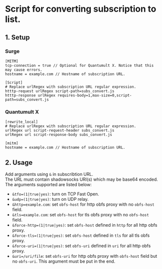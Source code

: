 # Script for converting subscription to list.

## 1. Setup

### Surge
```
[MITM]
tcp-connection = true // Optional for Quantumult X. Notice that this may cause errors.
hostname = example.com // Hostname of subscription URL.

[Script]
# Replace urlRegex with subscription URL regular expression.
htttp-request urlRegex script-path=subs_convert.js
htttp-response urlRegex requires-body=1,max-size=0,script-path=subs_convert.js
```

### Quantumult X
```
[rewrite_local]
# Replace urlRegex with subscription URL regular expression.
urlRegex url script-request-header subs_convert.js
urlRegex url script-response-body subs_convert.js

[mitm]
hostname = example.com // Hostname of subscription URL.
```

## 2. Usage
Add arguments using `&` in subscribtion URL.  
The URL must contain shadowsocks URI(s) which may be base64 encoded.  
The arguments supported are listed below:
- `&tfo=(1|true|yes)`: turn on TCP Fast Open.
- `&udp=(1|true|yes)`: turn on UDP relay.
- `&http=example.com`: set `obfs-host` for http obfs proxy with no `obfs-host `field.
- `&tls=example.com`: set `obfs-host` for tls obfs proxy with no `obfs-host` field.
- `&force-http=(1|true|yes)`: set `obfs-host` defined in `http` for all http obfs proxy.
- `&force-tls=(1|true|yes)`: set `obfs-host` defined in `tls` for all tls obfs proxy.
- `&force-uri=(1|true|yes)`: set `obfs-uri` defined in `uri` for all http obfs proxy.
- `&uri=/uri/file`: set `obfs-uri` for http obfs proxy with `obfs-host` field but no `obfs-uri`. This argument must be put in the end.